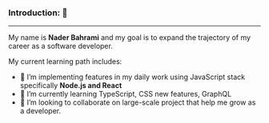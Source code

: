 ### Introduction: 👋
-----

My name is **Nader Bahrami** and my goal is to expand the trajectory of my career as a software developer. 

My current learning path includes:

- 🔭 I’m implementing features in my daily work using JavaScript stack specifically **Node.js and React**
- 🌱 I’m currently learning TypeScript, CSS new features, GraphQL
- 👯 I’m looking to collaborate on large-scale project that help me grow as a developer.
<!--  
- 🤔 I’m looking for help with ...
- 💬 Ask me about ...
- 📫 How to reach me: ...
- 😄 Pronouns: ...
- ⚡ Fun fact: ...
-->
